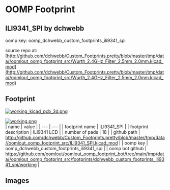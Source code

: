 # OOMP Footprint  
## ILI9341_SPI  by dchwebb  
  
oomp key: oomp_dchwebb_custom_footprints_ili9341_spi  
  
source repo at: [http://github.com/dchwebb/Custom_Footprints.pretty/blob/master/tmp/data//oomlout_oomp_footprint_src/Wurth_2.4GHz_Filter_2.5mm_2.0mm.kicad_mod](http://github.com/dchwebb/Custom_Footprints.pretty/blob/master/tmp/data//oomlout_oomp_footprint_src/Wurth_2.4GHz_Filter_2.5mm_2.0mm.kicad_mod)  
## Footprint  
  
[![working_kicad_pcb_3d.png](working_kicad_pcb_3d_600.png)](working_kicad_pcb_3d.png)  
  
[![working.png](working_600.png)](working.png)  
| name | value | 
| --- | --- | 
| footprint name | ILI9341_SPI | 
| footprint description | ILI9341 LCD | 
| number of pads | 18 | 
| github path | http://github.com/dchwebb/Custom_Footprints.pretty/blob/master/tmp/data//oomlout_oomp_footprint_src/ILI9341_SPI.kicad_mod | 
| oomp key | oomp_dchwebb_custom_footprints_ili9341_spi | 
| oomp bot github | https://github.com/oomlout/oomlout_oomp_footprint_bot/tree/main/tmp/data//oomlout_oomp_footprint_src/footprints/dchwebb_custom_footprints_ili9341_spi/working | 
## Images  
